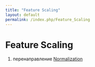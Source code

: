 ```yaml
---
title: "Feature Scaling"
layout: default
permalink: /index.php/Feature_Scaling
---
```


# Feature Scaling

1. перенаправление [Normalization](Normalization)